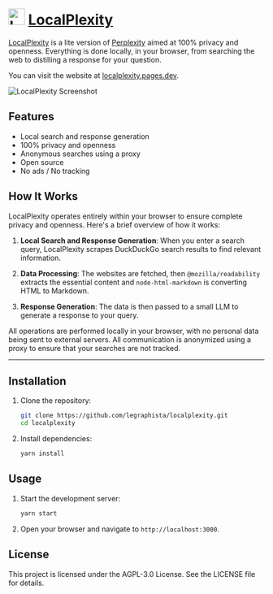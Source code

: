 # <img src="https://raw.githubusercontent.com/legraphista/localplexity/master/assets/images/logo.png" alt="LocalPlexity Logo" width="32" height="32"/> [LocalPlexity](https://localplexity.pages.dev/)

[LocalPlexity](https://localplexity.pages.dev/) is a lite version of [Perplexity](https://www.perplexity.ai/) aimed at 100% privacy and openness. Everything is done locally, in your browser, from searching the web to distilling a response for your question.

You can visit the website at [localplexity.pages.dev](https://localplexity.pages.dev/).

![LocalPlexity Screenshot](https://raw.githubusercontent.com/legraphista/localplexity/master/assets/images/screenshot.png)

## Features

- Local search and response generation
- 100% privacy and openness
- Anonymous searches using a proxy
- Open source
- No ads / No tracking 

## How It Works

LocalPlexity operates entirely within your browser to ensure complete privacy and openness. Here's a brief overview of how it works:

1. **Local Search and Response Generation**: When you enter a search query, LocalPlexity scrapes DuckDuckGo search results to find relevant information. 

2. **Data Processing**: The websites are fetched, then `@mozilla/readability` extracts the essential content and `node-html-markdown` is converting HTML to Markdown.

3. **Response Generation**: The data is then passed to a small LLM to generate a response to your query.

All operations are performed locally in your browser, with no personal data being sent to external servers. All communication is anonymized using a proxy to ensure that your searches are not tracked.

___

## Installation

1. Clone the repository:
    ```sh
    git clone https://github.com/legraphista/localplexity.git
    cd localplexity
    ```

2. Install dependencies:
    ```sh
    yarn install
    ```

## Usage

1. Start the development server:
    ```sh
    yarn start
    ```

2. Open your browser and navigate to `http://localhost:3000`.

## License
This project is licensed under the AGPL-3.0 License. See the LICENSE file for details.
